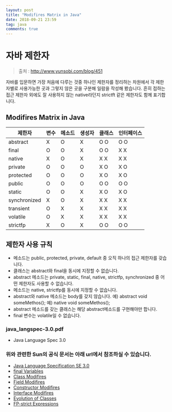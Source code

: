 ```yaml
---
layout: post
title: "Modifires Matrix in Java"
date: 2018-09-21 23:59
tag: java
comments: true
---
```


# 자바 제한자
> 출처 : http://www.yunsobi.com/blog/451

자바를 입문하면 가장 처음에 다루는 것중 하나인 제한자를 정리하는 차원에서 각 제한자별로 사용가능한 곳과 그렇지 않은 곳을 구분해
일람을 작성해 봤습니다. 흔히 접하는 접근 제한자 외에도 잘 사용하지 않는 native라던지 strictft 같은 제한자도 함께 표기합니다.

## Modifires Matrix in Java

제한자 | 변수 | 메소드 | 생성자 | 클래스 | 인터페이스
-|-|-|-|--|--|
abstract | X |O |X |O O |O O
final | O |O |X |O O |X X
native | X |O |X |X X |X X
private | O |O |O |X O |X O
protected | O |O |O |X O |X O
public | O |O |O |O O |O O
static | O |O |X |X O |X O
synchronized | X |O |X |X X |X X
transient | O |X |X |X X |X X
volatile | O |X |X |X X |X X
strictfp | X |O |X |O O |O O

## 제한자 사용 규칙
 - 메소드는 public, protected, private, default 중 오직 하나의 접근 제한자를 갖습니다.
 - 클래스는 abstract와 final을 동시에 지정할 수 없습니다.
 - abstract 메소드는 private, static, final, native, strictfp, synchronized 중 어떤 제한자도 사용할 수 없습니다.
 - 메소드는 native, strictfp를 동시에 지정할 수 없습니다.
 - abstract와 native 메소드는 body를 갖지 않습니다.
     예) abstract void someMethos();
     예) native void someMethos();
 - abstract 메소드를 갖는 클래스는 해당 abstract메소드를 구현해야만 합니다.
 - final 변수는 volatile일 수 없습니다.

### java_langspec-3.0.pdf
- Java Language Spec 3.0

### 위와 관련한 Sun의 공식 문서는 아래 url에서 참조하실 수 있습니다.
- [Java Language Specification SE 3.0](https://docs.oracle.com/javase/specs/)
- [final Variables](https://docs.oracle.com/javase/specs/#4.12.4)
- [Class Modifires](https://docs.oracle.com/javase/specs/#8.1.1)
- [Field Modifires](https://docs.oracle.com/javase/specs/#8.3.1)
- [Constructor Modifires](https://docs.oracle.com/javase/specs/#8.8.3)
- [Interface Modifires](https://docs.oracle.com/javase/specs/#9.1.1)
- [Evolution of Classes](https://docs.oracle.com/javase/specs/#13.4)
- [FP-strict Expressions](https://docs.oracle.com/javase/specs/#15.4)
